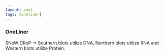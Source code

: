 ```yaml
---
layout: post
tags: [oneliner]
---
```



### OneLiner

SNoW DRoP -> Southern blots utilize DNA, Northern blots utilize RNA and Western blots utilize Protein.
